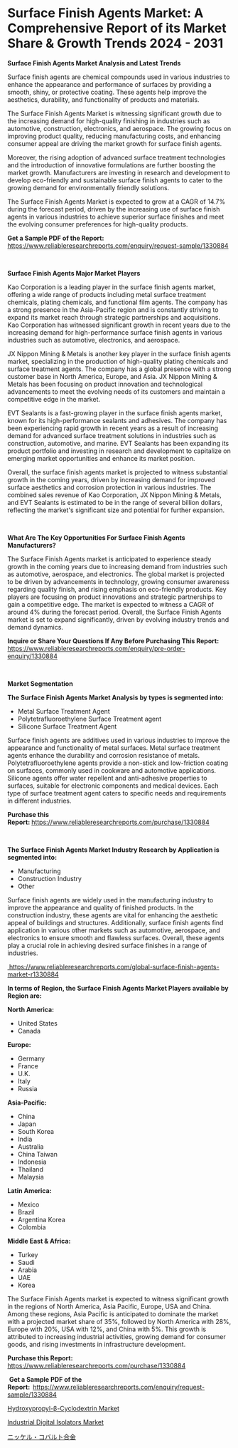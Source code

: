 <p><h1>Surface Finish Agents Market: A Comprehensive Report of its Market Share & Growth Trends 2024 - 2031</h1></p><p><strong>Surface Finish Agents Market Analysis and Latest Trends</strong></p>
<p><p>Surface finish agents are chemical compounds used in various industries to enhance the appearance and performance of surfaces by providing a smooth, shiny, or protective coating. These agents help improve the aesthetics, durability, and functionality of products and materials.</p><p>The Surface Finish Agents Market is witnessing significant growth due to the increasing demand for high-quality finishing in industries such as automotive, construction, electronics, and aerospace. The growing focus on improving product quality, reducing manufacturing costs, and enhancing consumer appeal are driving the market growth for surface finish agents.</p><p>Moreover, the rising adoption of advanced surface treatment technologies and the introduction of innovative formulations are further boosting the market growth. Manufacturers are investing in research and development to develop eco-friendly and sustainable surface finish agents to cater to the growing demand for environmentally friendly solutions.</p><p>The Surface Finish Agents Market is expected to grow at a CAGR of 14.7% during the forecast period, driven by the increasing use of surface finish agents in various industries to achieve superior surface finishes and meet the evolving consumer preferences for high-quality products.</p></p>
<p><strong>Get a Sample PDF of the Report:&nbsp;</strong> <a href="https://www.reliableresearchreports.com/enquiry/request-sample/1330884">https://www.reliableresearchreports.com/enquiry/request-sample/1330884</a></p>
<p>&nbsp;</p>
<p><strong>Surface Finish Agents Major Market Players</strong></p>
<p><p>Kao Corporation is a leading player in the surface finish agents market, offering a wide range of products including metal surface treatment chemicals, plating chemicals, and functional film agents. The company has a strong presence in the Asia-Pacific region and is constantly striving to expand its market reach through strategic partnerships and acquisitions. Kao Corporation has witnessed significant growth in recent years due to the increasing demand for high-performance surface finish agents in various industries such as automotive, electronics, and aerospace.</p><p>JX Nippon Mining & Metals is another key player in the surface finish agents market, specializing in the production of high-quality plating chemicals and surface treatment agents. The company has a global presence with a strong customer base in North America, Europe, and Asia. JX Nippon Mining & Metals has been focusing on product innovation and technological advancements to meet the evolving needs of its customers and maintain a competitive edge in the market.</p><p>EVT Sealants is a fast-growing player in the surface finish agents market, known for its high-performance sealants and adhesives. The company has been experiencing rapid growth in recent years as a result of increasing demand for advanced surface treatment solutions in industries such as construction, automotive, and marine. EVT Sealants has been expanding its product portfolio and investing in research and development to capitalize on emerging market opportunities and enhance its market position.</p><p>Overall, the surface finish agents market is projected to witness substantial growth in the coming years, driven by increasing demand for improved surface aesthetics and corrosion protection in various industries. The combined sales revenue of Kao Corporation, JX Nippon Mining & Metals, and EVT Sealants is estimated to be in the range of several billion dollars, reflecting the market's significant size and potential for further expansion.</p></p>
<p>&nbsp;</p>
<p><strong>What Are The Key Opportunities For Surface Finish Agents Manufacturers?</strong></p>
<p><p>The Surface Finish Agents market is anticipated to experience steady growth in the coming years due to increasing demand from industries such as automotive, aerospace, and electronics. The global market is projected to be driven by advancements in technology, growing consumer awareness regarding quality finish, and rising emphasis on eco-friendly products. Key players are focusing on product innovations and strategic partnerships to gain a competitive edge. The market is expected to witness a CAGR of around 4% during the forecast period. Overall, the Surface Finish Agents market is set to expand significantly, driven by evolving industry trends and demand dynamics.</p></p>
<p><strong>Inquire or Share Your Questions If Any Before Purchasing This Report:</strong> <a href="https://www.reliableresearchreports.com/enquiry/pre-order-enquiry/1330884">https://www.reliableresearchreports.com/enquiry/pre-order-enquiry/1330884</a></p>
<p>&nbsp;</p>
<p><strong>Market Segmentation</strong></p>
<p><strong>The Surface Finish Agents Market Analysis by types is segmented into:</strong></p>
<p><ul><li>Metal Surface Treatment Agent</li><li>Polytetrafluoroethylene Surface Treatment agent</li><li>Silicone Surface Treatment Agent</li></ul></p>
<p><p>Surface finish agents are additives used in various industries to improve the appearance and functionality of metal surfaces. Metal surface treatment agents enhance the durability and corrosion resistance of metals. Polytetrafluoroethylene agents provide a non-stick and low-friction coating on surfaces, commonly used in cookware and automotive applications. Silicone agents offer water repellent and anti-adhesive properties to surfaces, suitable for electronic components and medical devices. Each type of surface treatment agent caters to specific needs and requirements in different industries.</p></p>
<p><strong>Purchase this Report:&nbsp;</strong><a href="https://www.reliableresearchreports.com/purchase/1330884">https://www.reliableresearchreports.com/purchase/1330884</a></p>
<p>&nbsp;</p>
<p><strong>The Surface Finish Agents Market Industry Research by Application is segmented into:</strong></p>
<p><ul><li>Manufacturing</li><li>Construction Industry</li><li>Other</li></ul></p>
<p><p>Surface finish agents are widely used in the manufacturing industry to improve the appearance and quality of finished products. In the construction industry, these agents are vital for enhancing the aesthetic appeal of buildings and structures. Additionally, surface finish agents find application in various other markets such as automotive, aerospace, and electronics to ensure smooth and flawless surfaces. Overall, these agents play a crucial role in achieving desired surface finishes in a range of industries.</p></p>
<p><a href="https://www.reliableresearchreports.com/global-surface-finish-agents-market-r1330884">&nbsp;https://www.reliableresearchreports.com/global-surface-finish-agents-market-r1330884</a></p>
<p><strong>In terms of Region, the Surface Finish Agents Market Players available by Region are:</strong></p>
<p>
    <p> <strong> North America: </strong>
        <ul>
            <li>United States</li>
            <li>Canada</li>
        </ul>
        </p> 
    <p> <strong> Europe: </strong>
        <ul>
            <li>Germany</li>
            <li>France</li>
            <li>U.K.</li>
            <li>Italy</li>
            <li>Russia</li>
        </ul>
        </p> 
    <p> <strong> Asia-Pacific: </strong>
        <ul>
            <li>China</li>
            <li>Japan</li>
            <li>South Korea</li>
            <li>India</li>
            <li>Australia</li>
            <li>China Taiwan</li>
            <li>Indonesia</li>
            <li>Thailand</li>
            <li>Malaysia</li>
        </ul>
        </p> 
    <p> <strong> Latin America: </strong>
        <ul>
            <li>Mexico</li>
            <li>Brazil</li>
            <li>Argentina Korea</li>
            <li>Colombia</li>
        </ul>
        </p> 
    <p> <strong> Middle East & Africa: </strong>
        <ul>
            <li>Turkey</li>
            <li>Saudi</li>
            <li>Arabia</li>
            <li>UAE</li>
            <li>Korea</li>
        </ul>
    </p>
    </p>
<p><p>The Surface Finish Agents market is expected to witness significant growth in the regions of North America, Asia Pacific, Europe, USA and China. Among these regions, Asia Pacific is anticipated to dominate the market with a projected market share of 35%, followed by North America with 28%, Europe with 20%, USA with 12%, and China with 5%. This growth is attributed to increasing industrial activities, growing demand for consumer goods, and rising investments in infrastructure development.</p></p>
<p><strong>Purchase this Report: </strong><a href="https://www.reliableresearchreports.com/purchase/1330884">https://www.reliableresearchreports.com/purchase/1330884</a></p>
<p>&nbsp;<strong>Get a Sample PDF of the Report:&nbsp;&nbsp;</strong><a href="https://www.reliableresearchreports.com/enquiry/request-sample/1330884">https://www.reliableresearchreports.com/enquiry/request-sample/1330884</a></p>
<p><strong></strong></p>
<p><p><a href="https://view.publitas.com/reportprime-1/hydroxypropyl-b-cyclodextrin-market-share-market-analysis-growth-trends-forecasts-for-period-from-2024-2031/">Hydroxypropyl-β-Cyclodextrin Market</a></p><p><a href="https://issuu.com/reportprime-2/docs/industrial-digital-isolators-market-size-2030.pptx">Industrial Digital Isolators Market</a></p><p><a href="https://github.com/KenyonJohns/Market-Research-Report-List-1/blob/main/8216602111655.md">ニッケル・コバルト合金</a></p></p>